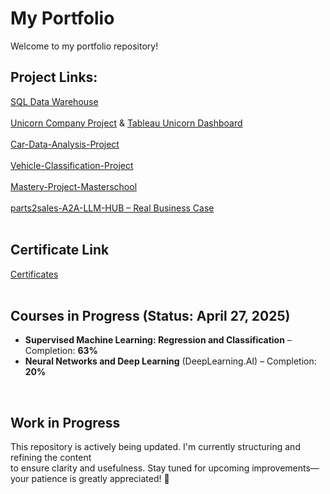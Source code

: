 # My Portfolio

Welcome to my portfolio repository! 

## Project Links:

[SQL Data Warehouse](https://github.com/KonstantinData/SQL-Data-Warehouse.git)<br>
<br>
[Unicorn Company Project](https://github.com/KonstantinData/Unicorn-Company-Project.git) & [Tableau Unicorn Dashboard](https://public.tableau.com/app/profile/condata/viz/Unicorn_Company_Tableau_draft/SalesDashboard)<br>
<br>
[Car-Data-Analysis-Project](https://github.com/KonstantinData/Car-Data-Analysis-Project)<br>
<br>
[Vehicle-Classification-Project](https://github.com/KonstantinData/Vehicle-Classification-Project)<br>
<br>
[Mastery-Project-Masterschool](https://github.com/KonstantinData/Mastery-Project-Masterschool.git)<br>
<br>
[parts2sales-A2A-LLM-HUB – Real Business Case](https://github.com/KonstantinData/parts2sales-A2A-LLM-HUB.git)<br>
<br>
## **Certificate Link** 

[Certificates](https://github.com/KonstantinData/Bootcamp-Analytics/tree/main/Certificates)<br>
<br>


## Courses in Progress (Status: April 27, 2025)

- **Supervised Machine Learning: Regression and Classification** – Completion: **63%**
- **Neural Networks and Deep Learning** (DeepLearning.AI) – Completion: **20%**

<br>

## **Work in Progress**  

This repository is actively being updated. I'm currently structuring and refining the content <br> 
to ensure clarity and usefulness. Stay tuned for upcoming improvements—your patience is greatly appreciated! 🚀
<br>
